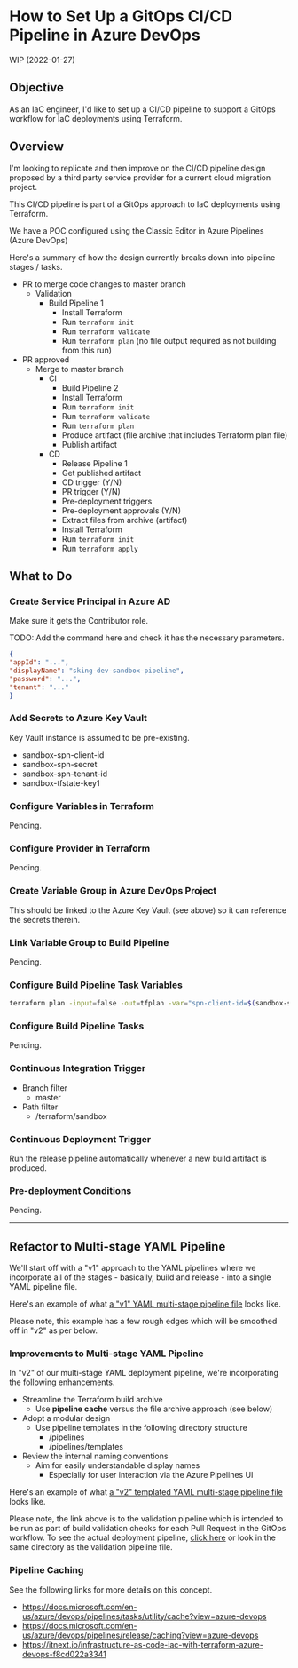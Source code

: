 # How to Set Up a GitOps CI/CD Pipeline in Azure DevOps

WIP (2022-01-27)

## Objective

As an IaC engineer, I'd like to set up a CI/CD pipeline to support a GitOps workflow for IaC deployments using Terraform.

## Overview

I'm looking to replicate and then improve on the CI/CD pipeline design proposed by a third party service provider for a current cloud migration project.

This CI/CD pipeline is part of a GitOps approach to IaC deployments using Terraform.

We have a POC configured using the Classic Editor in Azure Pipelines (Azure DevOps)

Here's a summary of how the design currently breaks down into pipeline stages / tasks.

- PR to merge code changes to master branch
  - Validation
    - Build Pipeline 1
      - Install Terraform
      - Run `terraform init`
      - Run `terraform validate`
      - Run `terraform plan` (no file output required as not building from this run)
- PR approved
  - Merge to master branch
    - CI
      - Build Pipeline 2
      - Install Terraform
      - Run `terraform init`
      - Run `terraform validate`
      - Run `terraform plan`
      - Produce artifact (file archive that includes Terraform plan file)
      - Publish artifact
    - CD
      - Release Pipeline 1
      - Get published artifact
      - CD trigger (Y/N)
      - PR trigger (Y/N)
      - Pre-deployment triggers
      - Pre-deployment approvals (Y/N)
      - Extract files from archive (artifact)
      - Install Terraform
      - Run `terraform init`
      - Run `terraform apply`

## What to Do

### Create Service Principal in Azure AD

Make sure it gets the Contributor role.

TODO: Add the command here and check it has the necessary parameters.

```json
{
"appId": "...",
"displayName": "sking-dev-sandbox-pipeline",
"password": "...",
"tenant": "..."
}
```

### Add Secrets to Azure Key Vault

Key Vault instance is assumed to be pre-existing.

- sandbox-spn-client-id
- sandbox-spn-secret
- sandbox-spn-tenant-id
- sandbox-tfstate-key1

### Configure Variables in Terraform

Pending.

### Configure Provider in Terraform

Pending.

### Create Variable Group in Azure DevOps Project

This should be linked to the Azure Key Vault (see above) so it can reference the secrets therein.

### Link Variable Group to Build Pipeline

Pending.

### Configure Build Pipeline Task Variables

```bash
terraform plan -input=false -out=tfplan -var="spn-client-id=$(sandbox-spn-client-id)" -var="spn-client-secret=$(sandbox-spn-secret)" -var="spn-tenant-id=$(sandbox-spn-tenant-id)" -var="tfstate-key1=$(sandbox-tfstate-key1)" -var-file="/home/vsts/work/1/s/terraform/terraform.tfvars"
```

### Configure Build Pipeline Tasks

Pending.

### Continuous Integration Trigger

- Branch filter
  - master
- Path filter
  - /terraform/sandbox

### Continuous Deployment Trigger

Run the release pipeline automatically whenever a new build artifact is produced.

### Pre-deployment Conditions

Pending.

----

## Refactor to Multi-stage YAML Pipeline

We'll start off with a "v1" approach to the YAML pipelines where we incorporate all of the stages - basically, build and release - into a single YAML pipeline file.

Here's an example of what [a "v1" YAML multi-stage pipeline file](azure-pipelines.sandbox-deploy-v1.yml) looks like.

Please note, this example has a few rough edges which will be smoothed off in "v2" as per below.

### Improvements to Multi-stage YAML Pipeline

In "v2" of our multi-stage YAML deployment pipeline, we're incorporating the following enhancements.

- Streamline the Terraform build archive
  - Use **pipeline cache** versus the file archive approach (see below)
- Adopt a modular design
  - Use pipeline templates in the following directory structure
    - /pipelines
    - /pipelines/templates
- Review the internal naming conventions
  - Aim for easily understandable display names
    - Especially for user interaction via the Azure Pipelines UI

Here's an example of what [a "v2" templated YAML multi-stage pipeline file](pipelines/azure-pipelines.sandbox-validate.yaml) looks like.

Please note, the link above is to the validation pipeline which is intended to be run as part of build validation checks for each Pull Request in the GitOps workflow.  To see the actual deployment pipeline, [click here](pipelines/azure-pipelines.sandbox-deploy.yaml) or look in the same directory as the validation pipeline file.

### Pipeline Caching

See the following links for more details on this concept.

- <https://docs.microsoft.com/en-us/azure/devops/pipelines/tasks/utility/cache?view=azure-devops>
- <https://docs.microsoft.com/en-us/azure/devops/pipelines/release/caching?view=azure-devops>
- <https://itnext.io/infrastructure-as-code-iac-with-terraform-azure-devops-f8cd022a3341>
